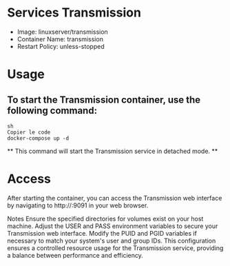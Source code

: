 # Services Transmission
- Image: linuxserver/transmission
- Container Name: transmission
- Restart Policy: unless-stopped

# Usage
## To start the Transmission container, use the following command:
```
sh
Copier le code
docker-compose up -d
```
** This command will start the Transmission service in detached mode. **

# Access
After starting the container, you can access the Transmission web interface by navigating to http://<your-server-ip>:9091 in your web browser.

Notes
Ensure the specified directories for volumes exist on your host machine.
Adjust the USER and PASS environment variables to secure your Transmission web interface.
Modify the PUID and PGID variables if necessary to match your system's user and group IDs.
This configuration ensures a controlled resource usage for the Transmission service, providing a balance between performance and efficiency.